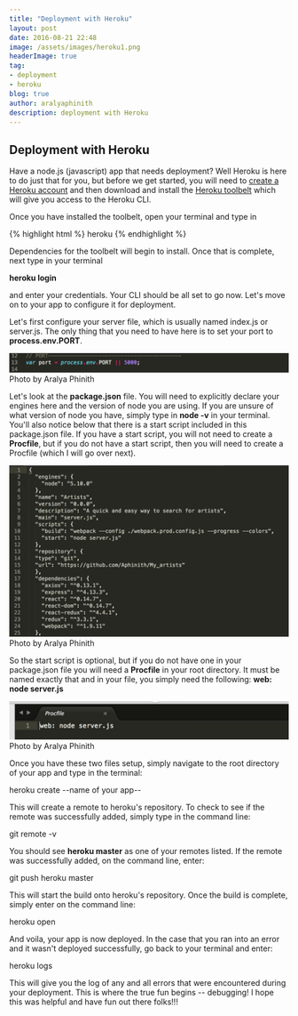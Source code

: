 ```yaml
---
title: "Deployment with Heroku"
layout: post
date: 2016-08-21 22:48
image: /assets/images/heroku1.png
headerImage: true
tag:
- deployment
- heroku
blog: true
author: aralyaphinith
description: deployment with Heroku
---
```


<div class="breaker"></div>

## Deployment with Heroku

Have a node.js (javascript) app that needs deployment?  Well Heroku is here to do just that for you, but before we get started, you will need to [create a Heroku account](https://www.heroku.com/) and then download and install the [Heroku toolbelt](https://toolbelt.heroku.com/) which will give you access to the Heroku CLI.

Once you have installed the toolbelt, open your terminal and type in 

{% highlight html %}
heroku
{% endhighlight %}

Dependencies for the toolbelt will begin to install.  Once that is complete, next type in your terminal


**heroku login**


and enter your credentials.  Your CLI should be all set to go now.  Let's move on to your app to configure it for deployment.

Let's first configure your server file, which is usually named index.js or server.js.  The only thing that you need to have here is to set your port to **process.env.PORT**. 

<div class="environment_port">
  <img class="image" src="../assets/images/heroku2.png" alt="process.env.PORT">
  <figcaption class="caption">Photo by Aralya Phinith</figcaption>
</div>

Let's look at the **package.json** file.  You will need to explicitly declare your engines here and the version of node you are using.  If you are unsure of what version of node you have, simply type in **node -v** in your terminal.  You'll also notice below that there is a start script included in this package.json file.  If you have a start script, you will not need to create a **Procfile**, but if you do not have a start script, then you will need to create a Procfile (which I will go over next).

<div class="package.json_file">
  <img class="image" src="../assets/images/heroku3.png" alt="package.json file">
  <figcaption class="caption">Photo by Aralya Phinith</figcaption>
</div>

So the start script is optional, but if you do not have one in your package.json file you will need a **Procfile** in your root directory.  It must be named exactly that and in your file, you simply need the following: **web: node server.js**

<div class="procfile">
  <img class="image" src="../assets/images/heroku4.png" alt="Procfile">
  <figcaption class="caption">Photo by Aralya Phinith</figcaption>
</div>

Once you have these two files setup, simply navigate to the root directory of your app and type in the terminal:


heroku create --name of your app--


This will create a remote to heroku's repository.  To check to see if the remote was successfully added, simply type in the command line:


git remote -v


You should see **heroku master** as one of your remotes listed.  If the remote was successfully added, on the command line, enter: 


git push heroku master


This will start the build onto heroku's repository.  Once the build is complete, simply enter on the command line:


heroku open


And voila, your app is now deployed.  In the case that you ran into an error and it wasn't deployed successfully, go back to your terminal and enter:


heroku logs


This will give you the log of any and all errors that were encountered during your deployment.  This is where the true fun begins -- debugging!  I hope this was helpful and have fun out there folks!!!